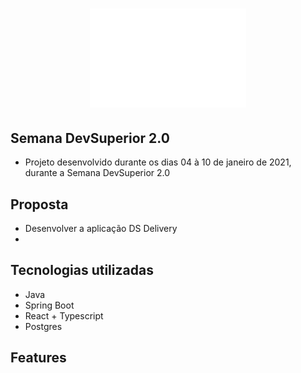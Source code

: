 <h1 align="center">
    <img alt="DS Delivery" title="#DS Delivery" src="frontend/src/NavBar/logo.svg" width="250px"/>
</h1>

## Semana DevSuperior 2.0
* Projeto desenvolvido durante os dias 04 à 10 de janeiro de 2021, durante a Semana DevSuperior 2.0

## Proposta
* Desenvolver a aplicação DS Delivery
* 

## Tecnologias utilizadas
* Java
* Spring Boot
* React + Typescript
* Postgres

## Features

